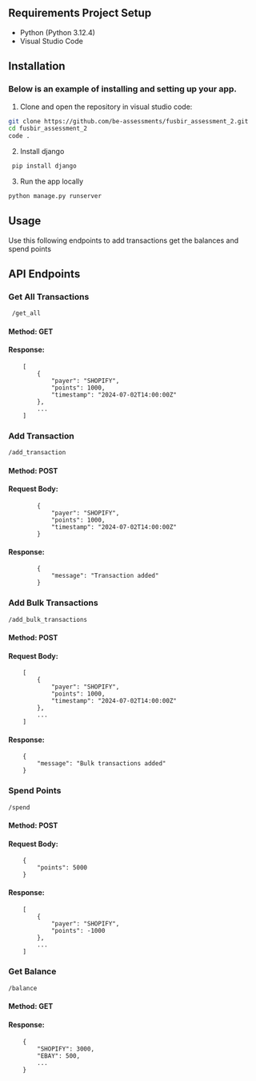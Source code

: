 ## Requirements Project Setup

- Python (Python 3.12.4)
- Visual Studio Code

## Installation
### Below is an example of installing and setting up your app.

1. Clone and open the repository in visual studio code:

```bash
git clone https://github.com/be-assessments/fusbir_assessment_2.git
cd fusbir_assessment_2
code .
```
2. Install django 
```bash
 pip install django
```
3. Run the app locally
```bash
python manage.py runserver
```

## Usage

Use this following endpoints to add transactions get the balances and spend points

## API Endpoints

### Get All Transactions
```bash
 /get_all
 ```
 #### Method: GET 
#### Response:
        [
            {
                "payer": "SHOPIFY",
                "points": 1000,
                "timestamp": "2024-07-02T14:00:00Z"
            },
            ...
        ]
 ### Add Transaction 
 ```bash  
 /add_transaction
 ```
 #### Method: POST       
#### Request Body:        
            {
                "payer": "SHOPIFY",
                "points": 1000,
                "timestamp": "2024-07-02T14:00:00Z"
            }
#### Response:          
            {
                "message": "Transaction added"
            }
### Add Bulk Transactions
```bash
/add_bulk_transactions
```
 #### Method: POST   
#### Request Body:
        [
            {
                "payer": "SHOPIFY",
                "points": 1000,
                "timestamp": "2024-07-02T14:00:00Z"
            },
            ...
        ]
       
#### Response:
        {
            "message": "Bulk transactions added"
        }
### Spend Points
```bash
/spend
```
 #### Method: POST   
#### Request Body:
        {
            "points": 5000
        }
#### Response:        
        [
            {
                "payer": "SHOPIFY",
                "points": -1000
            },
            ...
        ]
### Get Balance
```bash
/balance
```
 #### Method: GET
#### Response:
        {
            "SHOPIFY": 3000,
            "EBAY": 500,
            ...
        }
